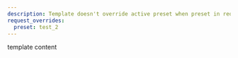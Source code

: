 ```yaml
---
description: Template doesn't override active preset when preset in request overrides
request_overrides:
  preset: test_2
---
```


template content

